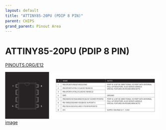 ```yaml
---
layout: default
title: "ATTINY85-20PU (PDIP 8 PIN)"
parent: CHIPS
grand_parent: Pinout Area
---
```


# ATTINY85-20PU (PDIP 8 PIN)

<a href="https://www.PINOUTS.ORG/E12">PINOUTS.ORG/E12</a>

![image](./assets/147.png)  
[image](./assets/147.png)
